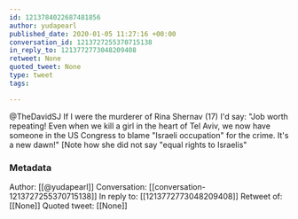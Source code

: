 ```yaml
---
id: 1213784022687481856
author: yudapearl
published_date: 2020-01-05 11:27:16 +00:00
conversation_id: 1213727255370715138
in_reply_to: 1213772773048209408
retweet: None
quoted_tweet: None
type: tweet
tags:

---
```


@TheDavidSJ If I were the murderer of Rina Shernav (17) I'd say: "Job worth repeating! Even when we kill a girl in the heart of Tel Aviv, we now have someone in the US Congress to blame "Israeli occupation" for the crime. It's a new dawn!"
[Note how she did not say "equal rights to Israelis"

### Metadata

Author: [[@yudapearl]]
Conversation: [[conversation-1213727255370715138]]
In reply to: [[1213772773048209408]]
Retweet of: [[None]]
Quoted tweet: [[None]]
